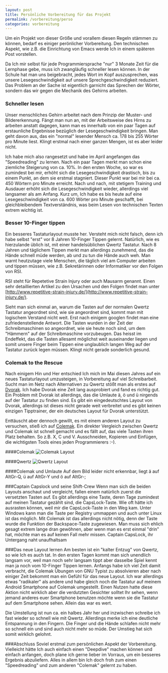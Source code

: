 ```yaml
---
layout: post
title: Persönliche Vorbereitung für das Projekt
permalink: /vorbereitung/perso
categories: vorbereitung
---
```

Um ein Projekt von dieser Größe und vorallem diesen Regeln stämmen zu können, bedarf es einiger perönlicher Vorbereitung.
Den technischen Aspekt, wie z.B. die Einrichtung von Emacs werde Ich in einem späteren Post vorstellen.

Da Ich mir selbst für jede Programmiersprache "nur" 3 Monate Zeit für die Lernphase gebe, muss ich zwangläufig schneller lesen können.
In der Schule hat man uns beigebracht, jedes Wort im Kopf auszusprechen, was unsere Lesegeschwindigkeit auf unsere
Sprechgeschwindigkeit reduziert. Das Problem an der Sache ist eigentlich garnicht das Sprechen der Wörter, sondern das wir
gegen die Mechanik des Gehirns arbeiten.

### Schneller lesen
Unser menschliches Gehirn arbeitet nach dem Prinzip der Muster- und Bildererkennung.
Fängt man nun an, mit der Arbeitsweise des Hirns zu arbeiten anstatt dagegen, kann man es innerhalb von ein paar Tagen auf
erstaunliche Ergebnisse bezüglich der Lesegeschwindigkeit bringen. Man geht davon aus, das ein "normal" lesender Mensch
ca. 178 bis 255 Wörter pro Minute liest. Klingt erstmal nach einer ganzen Mengen, ist es aber leider nicht.

Ich habe mich also rangesetzt und habe im April angefangen das "Speedreading" zu lernen. Nach ein paar Tagen merkt man schon eine
ziemliche Steigerung von ca. 10%. In den ersten Woche, so war es zumindest bei mir, erhöht sich die Lesegeschwindigkeit drastisch,
bis zu einem Punkt, an dem sie erstmal stagniert. Dieser Punkt war bei mir bei ca. 450 Wörtern pro Minute erreicht. Nach und nach,
mit stetigem Training und Ausdauer erhöht sich die Lesegeschwindigkeit wieder, allerdings viel langsamer als am Anfang. Kurz um,
Ich habe es bis heute auf eine Lesegeschwindigkeit von ca. 600 Wörter pro Minute geschafft, bei gleichbleibendem Textverständnis,
was beim Lesen von technischen Texten extrem wichtig ist.

### Besser 10-Finger tippen
Ein besseres Tastaturlayout musste her. Versteht mich nicht falsch, denn ich habe selbst "erst" vor 8 Jahren 10-Finger Tippen gelernt.
Natürlich, wie es hierzulande üblich ist, mit einer handelsüblichen Qwertz Tastatur. Nach 8 Jahren und täglichem Tippen merkt man
allerdings zunehmend, das die Hände schnell müde werden, ab und zu tun die Hände auch weh. Man warnt heutzutage viele Menschen,
die täglich viel am Computer arbeiten und tippen müssen, wie z.B. Sekretärinnen oder Informatiker vor den Folgen von RSI.

RSI steht für Repetetive Strain Injury oder auch Mausarm genannt. Einen sehr detaillierten Artikel zu den Ursachen und den Folgen
findet man unter [http://www.repetitive-strain-injury.de/](http://www.repetitive-strain-injury.de/).

Sieht man sich einmal an, warum die Tasten auf der normalen Qwertz Tastatur angeordnet sind, wie sie angeordnet sind, kommt man
mit logischem Verstand nicht weit. Erst nach einigem googlen findet man eine zufriedenstellende Antwort. Die Tasten wurden in der
Zeit der Schreibmaschinen so angeordnet, wie sie heute noch sind, um dem "Hämmern" auf der Schreibmaschine vorzubeugen. Das heisst
im Endeffekt, das die Tasten allesamt möglichst weit auseinander liegen und somit unsere Finger beim Tippen eine unglaublich langen
Weg auf der Tastatur zurück legen müssen. Klingt nicht gerade sonderlich gesund.

### Colemak to the Rescue
Nach einigem Hin und Her entschied Ich mich im Mai diesen Jahres auf ein neues Tastaturlayout umzusteigen, in Vorbereitung auf viel
Schreibarbeit. Sucht man im Netz nach Alternativen zu Qwertz stößt man als erstes auf [Dvorak](http://de.wikipedia.org/wiki/Dvorak-Tastaturbelegung).
Ich habe Dvorak eine Zeit lang ausprobiert und fand es richtig gut. Ein Problem mit Dvorak ist allerdings, das die Umlaute
ä, ö und ü nirgends auf der Tastatur zu finden sind. Es gibt ein eingedeutschtes Layout von Dvorak, allerdings ist dieses nicht
gerade weit verbreitet und es gibt keinen einzigen Tipptrainer, der ein deutsches Layout für Dvorak unterstützt.

Enttäuscht aber dennoch gewillt, es mit einem anderen Layout zu versuchen, stieß ich auf [Colemak](http://colemak.com/). Ein direkter Vergleich
zwischen Qwertz und Colemak ist schnell gemacht und es fällt auf, das viele Tasten ihren Platz behalten. So z.B. X, C und V. Ausschneiden, Kopieren
und Einfügen, die wichtigsten Tools eines jeden Programmierers :-).

####Colemak
![Colemak Layout](http://colemak.com/wiki/images/8/80/Colemak_layout_2.png)

####Qwertz
![Qwertz Layout](http://upload.wikimedia.org/wikipedia/commons/thumb/3/36/KB_Germany.svg/800px-KB_Germany.svg.png)

####Colemak und Umlaute
Auf dem Bild leider nicht erkennbar, liegt ä auf AltGr-Q, ü auf AltGr-Y und ö auf AltGr-;

###Captain Capslock und seine Shift-Crew
Wenn man sich die beiden Layouts anschaut und vergleicht, fallen einem natürlich zuerst die versetzten Tasten auf. Es gibt allerdings eine Taste,
deren Tage zumindest auf meinen Tastatur gezählt sind, die CapsLock-Taste. Wie oft hätte ich ausrasten können, weil mir die CapsLock-Taste
in den Weg kam. Unter Windows kann man die Taste per Registry ummappen und auch unter Linux ist das möglich. Mit Colemak ist das allerdings nicht
nötig, denn der Taste wurde die Funktion der Backspace-Taste zugewiesen. Man muss sich ehlich gesagt extrem lange dran gewöhnen, aber wenn
man es erst einmal "drin" hat, möchte man es auf keinen Fall mehr missen. Captain CapsLock, ihr Untergang naht unaufhaltsam

###Das neue Layout lernen
Am besten ist ein "kalter Entzug" von Qwertz, so wie Ich es auch tat. In den ersten Tagen kommt man sich unendlich langsam vor, weil man noch sehr
langsam tippt aber dasselbe Spiel kennt man ja noch vom 10-Finger Tippen lernen. Anfangs habe ich viel Zeit damit verbracht, die Colemak Übungen
von GNU Typist zu absolvieren aber nach einiger Zeit bekommt man ein Gefühl für das neue Layout. Ich war allerdings etwas "radikaler" als andere
und habe gleich noch die Tastatur auf meinem Android Smartphone auf Colemak umgestellt. Einen Nutzen hatte diese Aktion nicht wirklich aber die
verdutzten Gesichter solltet Ihr sehen, wenn jemand anderes euer Smartphone benutzen möchte wenn sie die Tastatur auf dem Smartphone sehen.
Allein das war es wert.

Die Umstellung ist nun ca. ein halbes Jahr her und inzwischen schreibe ich fast wieder so schnell wie mit Qwertz. Allerdings merke ich eine
deutliche Entspannung in den Fingern. Die Finger und die Hände schlafen nicht mehr so schnell ein und sind auch nicht mehr so müde. Der Umstieg
hat sich somit wirklich gelohnt.

###Abschluss
Soviel erstmal zum persönlichen Aspekt der Vorbereitung. Vielleicht hätte Ich auch einfach einen "Deepdive" machen können und einfach anfangen,
doch plane ich gerne lieber im Vorraus, um ein besseres Ergebnis abzuliefern. Alles in allem bin Ich doch froh zum einen "Speedreading" und zum anderen "Colemak"
gelernt zu haben.

